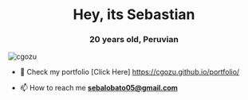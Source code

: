 <h1 align="center">Hey, its Sebastian</h1>
<h3 align="center">20 years old, Peruvian</h3>

<p align="left"> <img src="https://komarev.com/ghpvc/?username=cgozu&label=Profile%20views&color=0e75b6&style=flat" alt="cgozu" /> </p>

- 🔭 Check my portfolio [Click Here] https://cgozu.github.io/portfolio/

- 📫 How to reach me **sebalobato05@gmail.com**
